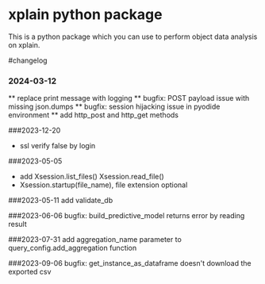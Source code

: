 # xplain python package

This is a python package which you can use to perform object data analysis 
on xplain. 



#changelog

### 2024-03-12
** replace print message with logging
** bugfix: POST payload issue with missing json.dumps
** bugfix: session hijacking issue in pyodide environment
** add http_post and http_get methods

###2023-12-20
* ssl verify false by login

###2023-05-05
* add Xsession.list_files() Xsession.read_file()
* Xsession.startup(file_name), file extension optional 

###2023-05-11
add validate_db

###2023-06-06
bugfix: build_predictive_model returns error by reading result 

###2023-07-31
add aggregation_name parameter to query_config.add_aggregation function

###2023-09-06
bugfix: get_instance_as_dataframe doesn't download the exported csv
